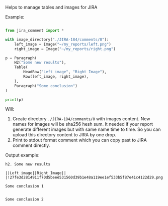 
Helps to manage tables and images for JIRA

Example:

```python

from jira_comment import *

with image_directory("./JIRA-184/comments/0"):
    left_image = Image("~/my_reports/left.png")
    right_image = Image("~/my_reports/right.png")

p = Paragraph(
    H2("Some new results"),
    Table(
        HeadRow("Left image", "Right Image"),
        Row(left_image, right_image),
    ),
    Paragraph("Some conclusion")
)

print(p)

```

Will:
1. Create directory `./JIRA-184/comments/0` with images content. New names for images will be sha256 hesh sum. It needed if your report generate different images but with same name time to time. So you can upload this directory content to JIRA by one drop.
2. Print to stdout format comment which you can copy past to JIRA comment directly.

Output example:
```
h2. Some new results

||Left image||Right Image||
|!27fe3d2814911f70d5beee531560d39b1e48a119ee1ef533b5f87e41c4122d29.png|thumbnail!|!5df38c22c81eaa2e2b735b82c04d9cf7866d63f86fba85c7e4dcba6a6002b7a4.png|thumbnail!|

Some conclusion 1


Some conclusion 2


```